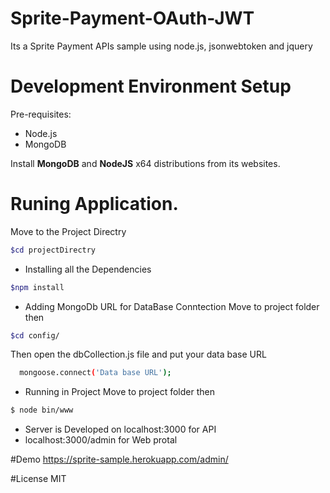 # Sprite-Payment-OAuth-JWT
Its a Sprite Payment APIs sample using  node.js, jsonwebtoken and jquery

# Development Environment Setup

 Pre-requisites:
 -  Node.js
 - MongoDB

Install **MongoDB**  and  **NodeJS** x64 distributions from its websites.

# Runing Application.
 
Move to the Project Directry

```bash
$cd projectDirectry
```

- Installing all the Dependencies 
 
```bash
$npm install
```

- Adding MongoDb URL for DataBase Conntection
Move to project folder then
```bash
$cd config/
```
Then open the dbCollection.js file and put your data base URL 
```bash
  mongoose.connect('Data base URL');
```
- Running in Project
Move to project folder then
```bash
$ node bin/www
```
 - Server is Developed on localhost:3000 for API
 - localhost:3000/admin for Web protal
 
#Demo
https://sprite-sample.herokuapp.com/admin/

#License
MIT

